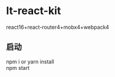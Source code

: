 # lt-react-kit
react16+react-router4+mobx4+webpack4 <br/>

## 启动
npm i  or  yarn install <br/>
npm start
